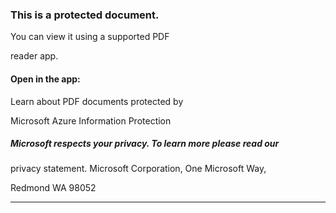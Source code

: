 ### This is a protected document.

 You can view it using a supported PDF

 reader app.

#### Open in the app:

 Learn about PDF documents protected by

 Microsoft Azure Information Protection


##### Microsoft respects your privacy. To learn more please read our

 privacy statement. Microsoft Corporation, One Microsoft Way,

 Redmond WA 98052


-----


